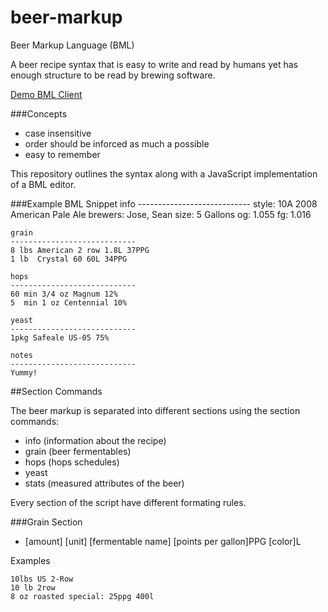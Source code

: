 beer-markup
===========

Beer Markup Language (BML)

A beer recipe syntax that is easy to write and read by humans yet has enough structure to be read by brewing software.

[Demo BML Client](http://frodare.com/bml/)

###Concepts
- case insensitive
- order should be inforced as much a possible
- easy to remember


This repository outlines the syntax along with a JavaScript implementation of a BML editor.

###Example BML Snippet
    info
    ----------------------------
    style: 10A 2008 American Pale Ale
    brewers: Jose, Sean
    size: 5 Gallons
    og: 1.055
    fg: 1.016

    grain
    ----------------------------
    8 lbs American 2 row 1.8L 37PPG 
    1 lb  Crystal 60 60L 34PPG
    
    hops
    ----------------------------
    60 min 3/4 oz Magnum 12%
    5  min 1 oz Centennial 10%
    
    yeast
    ----------------------------
    1pkg Safeale US-05 75%

    notes
    ----------------------------
    Yummy!

##Section Commands

The beer markup is separated into different sections using the section commands:
- info (information about the recipe)
- grain (beer fermentables)
- hops (hops schedules)
- yeast 
- stats (measured attributes of the beer)

Every section of the script have different formating rules.

###Grain Section

- [amount] [unit] [fermentable name] [points per gallon]PPG [color]L

Examples

    10lbs US 2-Row
    10 lb 2row
    8 oz roasted special: 25ppg 400l


